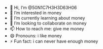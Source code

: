 - 👋 Hi, I’m @50N1C7H3H3D63H06
- 👀 I’m interested in money
- 🌱 I’m currently learning about money
- 💞️ I’m looking to collaborate on money
- 📫 How to reach me: give me money
- 😄 Pronouns: i like money
- ⚡ Fun fact: i can never have enough money

<!---
R34P3RCH405/R34P3RCH405 is a ✨ special ✨ repository because its `README.md` (this file) appears on your GitHub profile.
You can click the Preview link to take a look at your changes.
--->
